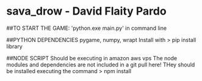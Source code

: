 # sava_drow - David Flaity Pardo

##TO START THE GAME: 'python.exe main.py' in command line

##PYTHON DEPENDENCIES
pygame, numpy, wrapt
Install with > pip install library

##NODE SCRIPT
Should be executing in amazon aws vps
The node modules and dependencies are not included in a git pull here! THey should be installed executing the command > npm install

